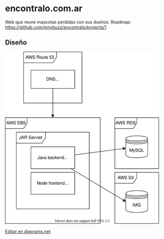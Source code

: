 # encontralo.com.ar

Web que reune mascotas perdidas con sus dueños. Roadmap: https://github.com/jonybuzz/encontralo/projects/1

## Diseño

![Diseño](diagramas.svg)

<a href="https://app.diagrams.net/#Hjonybuzz%2Fencontralo%2Fmain%2Fdiagramas.svg" target="_blank">Editar en diagrams.net</a>
